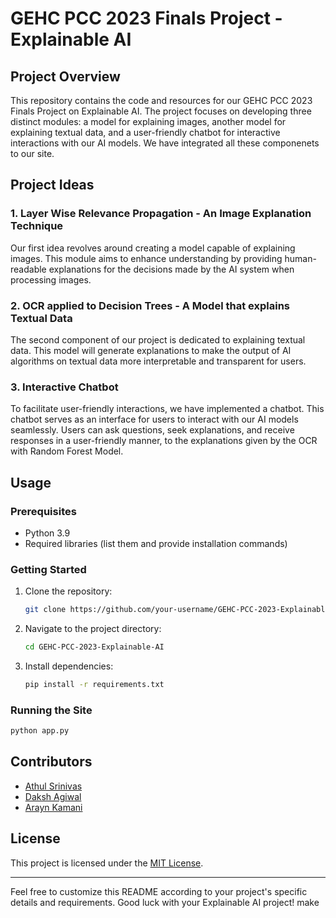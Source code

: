 # GEHC PCC 2023 Finals Project - Explainable AI

## Project Overview
This repository contains the code and resources for our GEHC PCC 2023 Finals Project on Explainable AI. The project focuses on developing three distinct modules: a model for explaining images, another model for explaining textual data, and a user-friendly chatbot for interactive interactions with our AI models. We have integrated all these componenets to our site.

## Project Ideas

### 1. Layer Wise Relevance Propagation - An Image Explanation Technique
Our first idea revolves around creating a model capable of explaining images. This module aims to enhance understanding by providing human-readable explanations for the decisions made by the AI system when processing images.

### 2. OCR applied to Decision Trees - A Model that explains Textual Data
The second component of our project is dedicated to explaining textual data. This model will generate explanations to make the output of AI algorithms on textual data more interpretable and transparent for users.

### 3. Interactive Chatbot
To facilitate user-friendly interactions, we have implemented a chatbot. This chatbot serves as an interface for users to interact with our AI models seamlessly. Users can ask questions, seek explanations, and receive responses in a user-friendly manner, to the explanations given by the OCR with Random Forest Model.

## Usage

### Prerequisites
- Python 3.9
- Required libraries (list them and provide installation commands)

### Getting Started
1. Clone the repository: 
   ```sh
   git clone https://github.com/your-username/GEHC-PCC-2023-Explainable-AI.git
   ```
2. Navigate to the project directory:
   ```sh
   cd GEHC-PCC-2023-Explainable-AI
   ```
3. Install dependencies:
   ```sh
   pip install -r requirements.txt
   ```

### Running the Site
   ```sh
   python app.py
   ```

## Contributors
- [Athul Srinivas](https://github.com/your-username)
- [Daksh Agiwal](https://github.com/teammate-username)
- [Arayn Kamani](https://github.com/teammate-username)

## License
This project is licensed under the [MIT License](LICENSE).

---

Feel free to customize this README according to your project's specific details and requirements. Good luck with your Explainable AI project! make 
